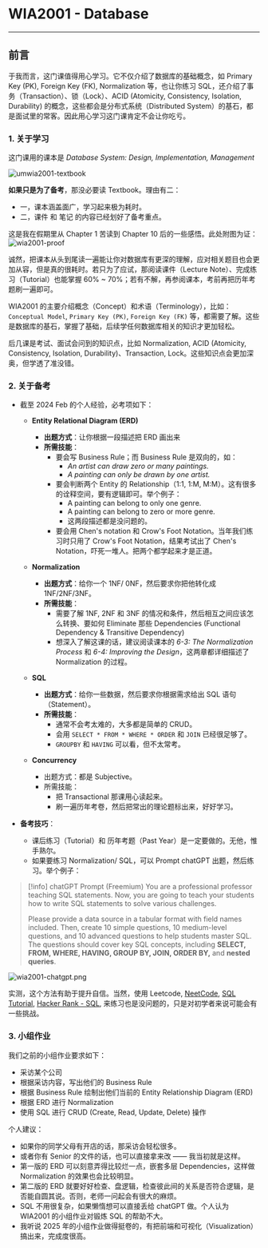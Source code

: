 # WIA2001 - Database
---
## 前言

于我而言，这门课值得用心学习。它不仅介绍了数据库的基础概念，如 Primary Key (PK), Foreign Key (FK), Normalization 等，也让你练习 SQL，还介绍了事务（Transaction）、锁（Lock）、ACID (Atomicity, Consistency, Isolation, Durability) 的概念，这些都会是分布式系统（Distributed System）的基石，都是面试里的常客。因此用心学习这门课肯定不会让你吃亏。

### 1. 关于学习

这门课用的课本是 *Database System: Design, Implementation, Management*

![umwia2001-textbook](wia2001-textbook.png)

**如果只是为了备考**，那没必要读 Textbook。理由有二：
  - 一，课本涵盖面广，学习起来极为耗时。
  - 二，课件 和 笔记 的内容已经划好了备考重点。

这是我在假期里从 Chapter 1 苦读到 Chapter 10 后的一些感悟。此处附图为证：
![wia2001-proof](wia2001-proof-1.png)

诚然，把课本从头到尾读一遍能让你对数据库有更深的理解，应对相关题目也会更加从容，但是真的很耗时。若只为了应试，那阅读课件（Lecture Note）、完成练习（Tutorial）也能掌握 60% ~ 70%；若有不解，再参阅课本，考前再把历年考题刷一遍即可。

WIA2001 的主要介绍概念（Concept）和术语（Terminology），比如：`Conceptual Model`, `Primary Key (PK)`, `Foreign Key (FK)` 等，都需要了解。这些是数据库的基石，掌握了基础，后续学任何数据库相关的知识才更加轻松。

后几课是考试、面试会问到的知识点，比如 Normalization, ACID (Atomicity, Consistency, Isolation, Durability)、Transaction, Lock。这些知识点会更加深奥，但学透了准没错。

### 2. 关于备考

- 截至 2024 Feb 的个人经验，必考项如下：

	- **Entity Relational Diagram (ERD)**
		- **出题方式**：让你根据一段描述把 ERD 画出来
		- **所需技能**：
			- 要会写 Business Rule；而 Business Rule 是双向的，如：
				- *An artist can draw zero or many paintings.*
				- *A painting can only be drawn by one artist.*
			- 要会判断两个 Entity 的 Relationship（1:1, 1:M, M:M）。这有很多的诠释空间，要有逻辑即可。举个例子：
				- A painting can belong to only one genre.
				- A painting can belong to zero or more genre.
				- 这两段描述都是没问题的。
			- 要会用 Chen's notation 和 Crow's Foot Notation。当年我们练习时只用了 Crow's Foot Notation，结果考试出了 Chen's Notation，吓死一堆人。把两个都学起来才是正道。

	- **Normalization**
		- **出题方式**：给你一个 1NF/ 0NF，然后要求你把他转化成 1NF/2NF/3NF。
		- **所需技能**：
			- 需要了解 1NF, 2NF 和 3NF 的情况和条件，然后相互之间应该怎么转换、要如何 Eliminate 那些 Dependencies (Functional Dependency & Transitive Dependency)
			- 想深入了解这课的话，建议阅读课本的 *6-3: The Normalization Process* 和 *6-4: Improving the Design*，这两章都详细描述了 Normalization 的过程。

	- **SQL**
		- **出题方式**：给你一些数据，然后要求你根据需求给出 SQL 语句（Statement）。
		- **所需技能**：
			- 通常不会考太难的，大多都是简单的 CRUD。
			- 会用 `SELECT * FROM * WHERE * ORDER` 和 `JOIN` 已经很足够了。
			- `GROUPBY` 和 `HAVING` 可以看，但不太常考。

	- **Concurrency**
		- 出题方式：都是 Subjective。
		- 所需技能：
			- 把 Transactional 那课用心读起来。
			- 刷一遍历年考卷，然后把常出的理论题标出来，好好学习。

- **备考技巧**：
	- 课后练习（Tutorial）和 历年考题（Past Year）是一定要做的。无他，惟手熟尔。
	- 如果要练习 Normalization/ SQL，可以 Prompt chatGPT 出题，然后练习。举个例子：

>[!info] chatGPT Prompt (Freemium)
>You are a professional professor teaching SQL statements. Now, you are going to teach your students how to write SQL statements to solve various challenges.
>
>Please provide a data source in a tabular format with field names included. Then, create 10 simple questions, 10 medium-level questions, and 10 advanced questions to help students master SQL. The questions should cover key SQL concepts, including **SELECT, FROM, WHERE, HAVING, GROUP BY, JOIN, ORDER BY,** and **nested queries**.

![wia2001-chatgpt.png](wia2001-chatgpt.png)

实测，这个方法有助于提升自信。当然，使用 Leetcode, [NeetCode](https://neetcode.io/courses/system-design-for-beginners/14), [SQL Tutorial](https://sqlzoo.net/wiki/SQL_Tutorial), [Hacker Rank - SQL](https://www.hackerrank.com/domains/sql), 来练习也是没问题的，只是对初学者来说可能会有一些挑战。

### 3. 小组作业

我们之前的小组作业要求如下：
- 采访某个公司
- 根据采访内容，写出他们的 Business Rule
- 根据 Business Rule 绘制出他们当前的 Entity Relationship Diagram (ERD)
- 根据 ERD 进行 Normalization
- 使用 SQL 进行 CRUD (Create, Read, Update, Delete) 操作

个人建议：
  - 如果你的同学父母有开店的话，那采访会轻松很多。
  - 或者你有 Senior 的文件的话，也可以直接拿来改 —— 我当初就是这样。
  - 第一版的 ERD 可以刻意弄得比较烂一点，嵌套多层 Dependencies，这样做 Normalization 的效果也会比较明显。
  - 第二版的 ERD 就要好好检查、盘逻辑，检查彼此间的关系是否符合逻辑，是否能自圆其说。否则，老师一问起会有很大的麻烦。
  - SQL 不用很复杂，如果懒惰想可以直接丢给 chatGPT 做。个人认为 WIA2001 的小组作业对锻炼 SQL 的帮助不大。
  - 我听说 2025 年的小组作业做得挺卷的，有把前端和可视化（Visualization）搞出来，完成度很高。